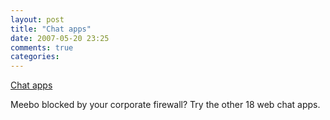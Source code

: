 ```yaml
---
layout: post
title: "Chat apps"
date: 2007-05-20 23:25
comments: true
categories: 
---
```


<a href="http://mashable.com/2007/05/15/look-out-kevin-rose-19-im-startups-you-need-to-beat/">Chat apps</a><br/><p>Meebo blocked by your corporate firewall? Try the other 18 web chat apps.</p>
